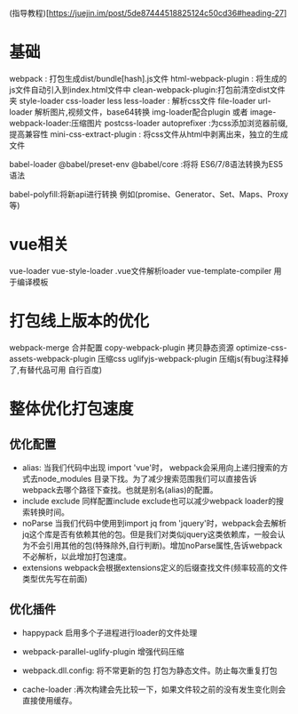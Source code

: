 (指导教程)[https://juejin.im/post/5de87444518825124c50cd36#heading-27]
# 基础
webpack : 打包生成dist/bundle[hash].js文件
html-webpack-plugin : 将生成的js文件自动引入到index.html文件中
clean-webpack-plugin:打包前清空dist文件夹
style-loader css-loader less less-loader : 解析css文件
file-loader url-loader 解析图片,视频文件，base64转换
img-loader配合plugin 或者 image-webpack-loader:压缩图片
postcss-loader autoprefixer :为css添加浏览器前缀,提高兼容性
mini-css-extract-plugin : 将css文件从html中剥离出来，独立的生成文件

babel-loader @babel/preset-env @babel/core :将将 ES6/7/8语法转换为ES5语法

babel-polyfill:将新api进行转换 例如(promise、Generator、Set、Maps、Proxy等)

# vue相关
vue-loader vue-style-loader .vue文件解析loader
 vue-template-compiler 用于编译模板


# 打包线上版本的优化
 webpack-merge 合并配置
copy-webpack-plugin 拷贝静态资源
optimize-css-assets-webpack-plugin 压缩css
uglifyjs-webpack-plugin 压缩js(有bug注释掉了,有替代品可用 自行百度)


# 整体优化打包速度
## 优化配置
* alias: 当我们代码中出现 import 'vue'时， webpack会采用向上递归搜索的方式去node_modules 目录下找。为了减少搜索范围我们可以直接告诉webpack去哪个路径下查找。也就是别名(alias)的配置。
* include exclude 同样配置include exclude也可以减少webpack loader的搜索转换时间。
* noParse  当我们代码中使用到import jq from 'jquery'时，webpack会去解析jq这个库是否有依赖其他的包。但是我们对类似jquery这类依赖库，一般会认为不会引用其他的包(特殊除外,自行判断)。增加noParse属性,告诉webpack不必解析，以此增加打包速度。
* extensions webpack会根据extensions定义的后缀查找文件(频率较高的文件类型优先写在前面)

## 优化插件
* happypack 启用多个子进程进行loader的文件处理
* webpack-parallel-uglify-plugin 增强代码压缩

* webpack.dll.config: 将不常更新的包 打包为静态文件。防止每次重复打包
* cache-loader :再次构建会先比较一下，如果文件较之前的没有发生变化则会直接使用缓存。